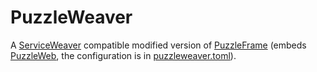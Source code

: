 # PuzzleWeaver

A [ServiceWeaver](https://serviceweaver.dev/) compatible modified version of [PuzzleFrame](https://github.com/dvaumoron/puzzleframe) (embeds [PuzzleWeb](https://github.com/dvaumoron/puzzleweb), the configuration is in [puzzleweaver.toml](puzzleweaver.toml)).
